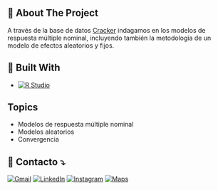 
<!-- ABOUT THE PROJECT -->
## 🔎 About The Project

A través de la base de datos [Cracker](https://rdrr.io/cran/Ecdat/man/Cracker.html) indagamos en los modelos de respuesta múltiple nominal, incluyendo también la metodología de un modelo de efectos aleatorios y fijos.


## 🔨 Built With

* [![R Studio][RStudio.js]][RStudio-url]


## Topics

* Modelos de respuesta múltiple nominal
* Modelos aleatorios
* Convergencia


## 💌 Contacto ⤵️

<p align="left">
  <a href="#" title="mmario.ccamacho@gmail.com">
  <img src="https://img.shields.io/badge/-Gmail-FF0000?style=flat-square&labelColor=FF0000&logo=gmail&logoColor=white&link=LINK-DO-SEU-GMAIL" alt="Gmail"/></a>
  <a href="https://linkedin.com/in/mario-camacho-b98462ab" title="LinkedIn">
  <img src="https://img.shields.io/badge/-Linkedin-0e76a8?style=flat-square&logo=Linkedin&logoColor=white&link=LINK-DO-SEU-LINKEDIN" alt="LinkedIn"/></a>
  <a href="https://www.instagram.com/marius0093/" title="Instagram">
  <img src="https://img.shields.io/badge/-Instagram-DF0174?style=flat-square&labelColor=DF0174&logo=instagram&logoColor=white&link=LINK-DO-SEU-INSTAGRAM" alt="Instagram"/></a>
  <a href="https://www.google.com/maps/@-3.70281250,40.45456250/" title="Google Maps">
  <img src="https://img.shields.io/badge/-Google Maps-brightgreen?style=flat-square&labelColor=white&logo=googlemaps&labelColor=white" alt="Maps"/></a>
</p>





<!-- MARKDOWN LINKS & IMAGES -->
<!-- https://www.markdownguide.org/basic-syntax/#reference-style-links -->
[linkedin-url]: https://linkedin.com/in/mario-camacho-b98462ab
[RStudio.js]: https://img.shields.io/badge/R%20Studio-000000?style=for-the-badge&logo=R&color=blue
[RStudio-url]: https://posit.co/download/rstudio-desktop/

